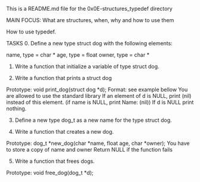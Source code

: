 This is a README.md file for the 0x0E-structures_typedef directory

MAIN FOCUS:
What are structures, when, why and how to use them

How to use typedef.

TASKS
0. Define a new type struct dog with the following elements:

name, type = char *
age, type = float
owner, type = char *

1. Write a function that initialize a variable of type struct dog.

2. Write a function that prints a struct dog

Prototype: void print_dog(struct dog *d);
Format: see example bellow
You are allowed to use the standard library
If an element of d is NULL, print (nil) instead of this element. (if name is NULL, print Name: (nil))
If d is NULL print nothing.

3. Define a new type dog_t as a new name for the type struct dog.

4. Write a function that creates a new dog.

Prototype: dog_t *new_dog(char *name, float age, char *owner);
You have to store a copy of name and owner
Return NULL if the function fails

5. Write a function that frees dogs.

Prototype: void free_dog(dog_t *d);
